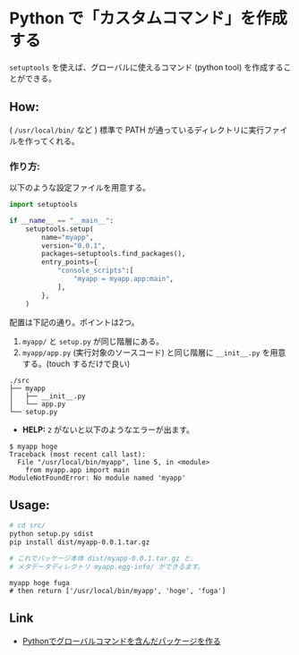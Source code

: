 # Python で「カスタムコマンド」を作成する
`setuptools` を使えば、グローバルに使えるコマンド (python tool) を作成することができる。

## How:
( `/usr/local/bin/` など ) 標準で PATH が通っているディレクトリに実行ファイルを作ってくれる。

### 作り方:

以下のような設定ファイルを用意する。

```src/setup.py
import setuptools

if __name__ == "__main__":
    setuptools.setup(
        name="myapp",
        version="0.0.1",
        packages=setuptools.find_packages(),
        entry_points={
            "console_scripts":[
                "myapp = myapp.app:main",
            ],
        },
    )
```

配置は下記の通り。ポイントは2つ。

1. `myapp/` と `setup.py` が同じ階層にある。
2. `myapp/app.py` (実行対象のソースコード) と同じ階層に `__init__.py` を用意する。(touch するだけで良い)

```
./src
├── myapp
│   ├── __init__.py
│   └── app.py
└── setup.py
```

* **HELP:** `2` がないと以下のようなエラーが出ます。

```Error
$ myapp hoge
Traceback (most recent call last):
  File "/usr/local/bin/myapp", line 5, in <module>
    from myapp.app import main
ModuleNotFoundError: No module named 'myapp'
```


## Usage:

```sh
# cd src/
python setup.py sdist
pip install dist/myapp-0.0.1.tar.gz

# これでパッケージ本体 dist/myapp-0.0.1.tar.gz と、
# メタデータディレクトリ myapp.egg-info/ ができるます。
```

```
myapp hoge fuga
# then return ['/usr/local/bin/myapp', 'hoge', 'fuga']
```

## Link
* [Pythonでグローバルコマンドを含んだパッケージを作る](https://qiita.com/fetaro/items/bb0eb8292127b5d1e9a8)

